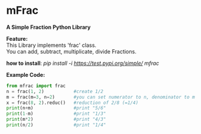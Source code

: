 # mFrac
**A Simple Fraction Python Library**

**Feature:**  
This Library implements 'frac' class.  
You can add, subtract, multiplicate, divide Fractions.

**how to install**: *pip install -i https://test.pypi.org/simple/ mfrac*


**Example Code:**

```python
from mfrac import frac
n = frac(1, 2)           #create 1/2
m = frac(m=3, n=2)       #you can set numerator to n, denominator to m
x = frac(8, 2).reduc()   #reduction of 2/8 (=1/4)
print(n+m)               #print "5/6"
print(1-m)               #print "1/3"
print(m*2)               #print "4/3"
print(n/2)               #print "1/4"
```
